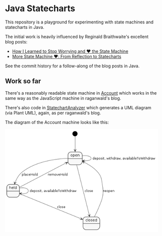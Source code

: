 Java Statecharts
================

This repository is a playground for experimenting with state machines and statecharts in Java.

The initial work is heavily influenced by Reginald Braithwaite's excellent blog posts:

- [How I Learned to Stop Worrying and ❤️ the State Machine](http://raganwald.com/2018/02/23/forde.html)
- [More State Machine ❤️: From Reflection to Statecharts](http://raganwald.com/2018/03/03/reflections.html)

See the commit history for a follow-along of the blog posts in Java.

Work so far
-----------

There's a reasonably readable state machine in [Account](src/main/java/uk/gov/ida/statechart/Account.java) which works in the same way as the JavaScript machine in raganwald's blog.

There's also code in [StatechartAnalyzer](src/main/java/uk/gov/ida/reflection/StatechartAnalyzer.java) which generates a UML diagram (via Plant UML), again, as per raganwald's blog.

The diagram of the Account machine looks like this:

![Auto-generated state machine diagram](images/diagram.png)
